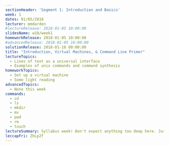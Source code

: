 ```yaml
---
sectionHeader: 'Segment 1: Introduction and Basics'
week: 1
dates: 01/05/2018
lecturer: mmdarden
#lectureRelease: 2018-01-05 10:00:00
slidesName: w18/week1
homeworkRelease: 2018-01-05 10:00:00
#advancedRelease: 2018-01-05 10:00:00
solutionRelease: 2018-01-18 00:00:00
title: "Introduction, Virtual Machines, & Command Line Primer"
lectureTopics:
  - Lines of text as a universal interface
  - Examples of unix commands and command synthesis
homeworkTopics:
  - Set up a virtual machine
  - Some light reading
advancedTopics:
  - None this week
commands:
  - cd
  - ls
  - mkdir
  - mv
  - pwd
  - rm
  - touch
lectureSummary: Syllabus week! Don't expect anything too deep here. Just an easy introduction to the C4CS curriculum.
leccapFri: ZhLp2f
---
```

